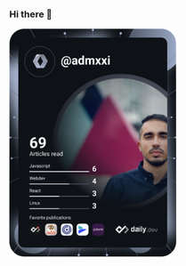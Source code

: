 ### Hi there 👋

<a href="https://app.daily.dev/DailyDevTips"><img src="https://github.com/admxxi/admxxi/blob/main/devcard.svg" width="300" alt="Andre Monteiro's Dev Card"/></a>

<!--
**admxxi/admxxi** is a ✨ _special_ ✨ repository because its `README.md` (this file) appears on your GitHub profile.

Here are some ideas to get you started:

- 🔭 I’m currently working on ...
- 🌱 I’m currently learning ...
- 👯 I’m looking to collaborate on ...
- 🤔 I’m looking for help with ...
- 💬 Ask me about ...
- 📫 How to reach me: ...
- 😄 Pronouns: ...
- ⚡ Fun fact: ...
-->
